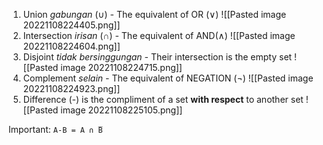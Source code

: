 1. Union *gabungan* (∪) - The equivalent of OR (∨)
   ![[Pasted image 20221108224405.png]]
2. Intersection *irisan* (∩) - The equivalent of AND(∧)
![[Pasted image 20221108224604.png]]
4. Disjoint *tidak bersinggungan* - Their intersection is the empty set
![[Pasted image 20221108224715.png]]
5. Complement *selain* - The equivalent of NEGATION (¬)
   ![[Pasted image 20221108224923.png]]
6. Difference (-) is the compliment of a set **with respect** to another set
   ![[Pasted image 20221108225105.png]]


Important: `A-B = A ∩ ̅B`

